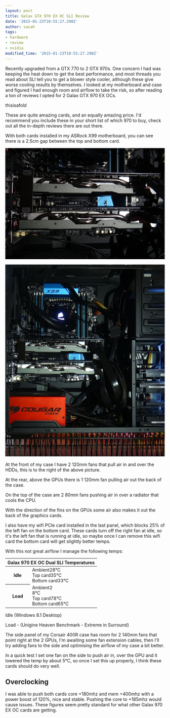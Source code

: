 ```yaml
---
layout: post
title: Galax GTX 970 EX OC SLI Review
date: '2015-01-23T10:55:27.290Z'
author: sacah
tags:
- hardware
- review
- nvidia
modified_time: '2015-01-23T10:55:27.290Z'
---
```


Recently upgraded from a GTX 770 to 2 GTX 970s. One concern I had was keeping the heat down to get the best performance, and most threads you read about SLI tell you to get a blower style cooler, although these give worse cooling results by themselves. I looked at my motherboard and case and figured I had enough room and airflow to take the risk, so after reading a ton of reviews I opted for 2 Galax GTX 970 EX OCs.

thisisafold

These are quite amazing cards, and an equally amazing price. I'd recommend you include these in your short list of which 970 to buy, check out all the in-depth reviews there are out there.

With both cards installed in my ASRock X99 motherboard, you can see there is a 2.5cm gap between the top and bottom card.

![Top down view of 970s installed](/img/GalaxSLICards.jpg)

![Side view of PC](/img/SideViewPc.jpg)

At the front of my case I have 2 120mm fans that pull air in and over the HDDs, this is to the right of the above picture.

At the rear, above the GPUs there is 1 120mm fan pulling air out the back of the case.

On the top of the case are 2 80mm fans pushing air in over a radiator that cools the CPU.

With the direction of the fins on the GPUs some air also makes it out the back of the graphics cards.

I also have my wifi PCIe card installed in the last panel, which blocks 25% of the left fan on the bottom card. These cards turn off the right fan at idle, so it's the left fan that is running at idle, so maybe once I can remove this wifi card the bottom card will get slightly better temps.

With this not great airflow I manage the following temps:

<table class="graph-container">
    <thead>
        <tr>
            <th colspan="6">Galax 970 EX OC Dual SLI Temperatures</th>
        </tr>
    </thead>
    <tbody>
        <tr>
        <th>Idle</th>
            <td>
                <div class="graph-bar-hor graph-color-1" style="width: 80%"><span class="key">Ambient</span><span class="result">28&deg;C</span></div>
                <div class="graph-bar-hor graph-color-2" style="width: 100%"><span class="key">Top card</span><span class="result">35&deg;C</span></div>
                <div class="graph-bar-hor graph-color-3" style="width: 94%"><span class="key">Bottom card</span><span class="result">33&deg;C</span></div>
            </td>
        </tr>
        <tr>
            <th>Load</th>
            <td>
                <div class="graph-bar-hor graph-color-1" style="width: 35%"><span class="key">Ambient</span><span class="result">28&deg;C</span></div>
                <div class="graph-bar-hor graph-color-2" style="width: 100%"><span class="key">Top card</span><span class="result">78&deg;C</span></div>
                <div class="graph-bar-hor graph-color-3" style="width: 83%"><span class="key">Bottom card</span><span class="result">65&deg;C</span></div>
            </td>
        </tr>
    </tbody>
</table>

Idle (Windows 8.1 Desktop)

Load - (Unigine Heaven Benchmark - Extreme in Surround)

The side panel of my Corsair 400R case has room for 2 140mm fans that point right at the 2 GPUs, I'm awaiting some fan extension cables, then I'll try adding fans to the side and optimising the airflow of my case a bit better.

In a quick test I set one fan on the side to push air in, over the GPU and it lowered the temp by about 5&deg;C, so once I set this up properly, I think these cards should do very well.

## Overclocking

I was able to push both cards core +180mhz and mem +400mhz with a power boost of 120%, nice and stable. Pushing the core to +185mhz would cause issues. These figures seem pretty standard for what other Galax 970 EX OC cards are getting.

